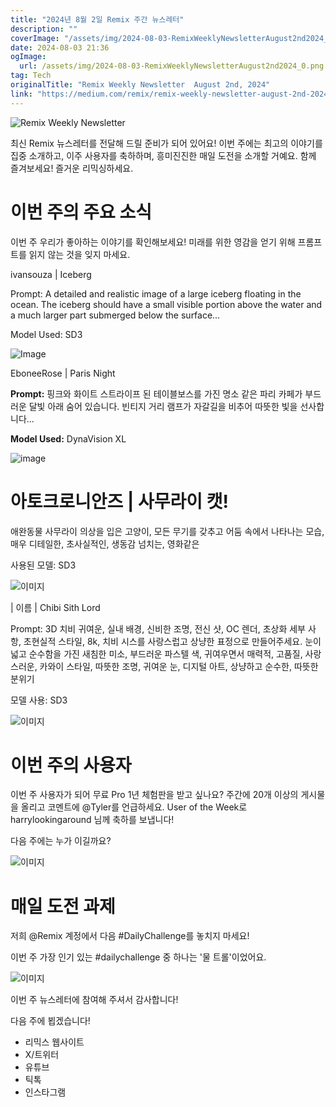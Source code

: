 ```yaml
---
title: "2024년 8월 2일 Remix 주간 뉴스레터"
description: ""
coverImage: "/assets/img/2024-08-03-RemixWeeklyNewsletterAugust2nd2024_0.png"
date: 2024-08-03 21:36
ogImage: 
  url: /assets/img/2024-08-03-RemixWeeklyNewsletterAugust2nd2024_0.png
tag: Tech
originalTitle: "Remix Weekly Newsletter  August 2nd, 2024"
link: "https://medium.com/remix/remix-weekly-newsletter-august-2nd-2024-bd450bc128af"
---
```



![Remix Weekly Newsletter](/assets/img/2024-08-03-RemixWeeklyNewsletterAugust2nd2024_0.png)

최신 Remix 뉴스레터를 전달해 드릴 준비가 되어 있어요! 이번 주에는 최고의 이야기를 집중 소개하고, 이주 사용자를 축하하며, 흥미진진한 매일 도전을 소개할 거예요. 함께 즐겨보세요! 즐거운 리믹싱하세요.

# 이번 주의 주요 소식

이번 주 우리가 좋아하는 이야기를 확인해보세요! 미래를 위한 영감을 얻기 위해 프롬프트를 읽지 않는 것을 잊지 마세요.

<div class="content-ad"></div>


ivansouza | Iceberg

Prompt: A detailed and realistic image of a large iceberg floating in the ocean. The iceberg should have a small visible portion above the water and a much larger part submerged below the surface…

Model Used: SD3

![Image](/assets/img/2024-08-03-RemixWeeklyNewsletterAugust2nd2024_1.png)


<div class="content-ad"></div>

EboneeRose | Paris Night

**Prompt:** 핑크와 화이트 스트라이프 된 테이블보스를 가진 명소 같은 파리 카페가 부드러운 달빛 아래 숨어 있습니다. 빈티지 거리 램프가 자갈길을 비추어 따뜻한 빛을 선사합니다...

**Model Used:** DynaVision XL


![image](/assets/img/2024-08-03-RemixWeeklyNewsletterAugust2nd2024_2.png)


<div class="content-ad"></div>

# 아토크로니안즈 | 사무라이 캣!

애완동물 사무라이 의상을 입은 고양이, 모든 무기를 갖추고 어둠 속에서 나타나는 모습, 매우 디테일한, 초사실적인, 생동감 넘치는, 영화같은

사용된 모델: SD3

![이미지](/assets/img/2024-08-03-RemixWeeklyNewsletterAugust2nd2024_3.png)

<div class="content-ad"></div>


| 이름 | Chibi Sith Lord

Prompt: 3D 치비 귀여운, 실내 배경, 신비한 조명, 전신 샷, OC 렌더, 초상화 세부 사항, 초현실적 스타일, 8k, 치비 시스를 사랑스럽고 상냥한 표정으로 만들어주세요. 눈이 넓고 순수함을 가진 새침한 미소, 부드러운 파스텔 색, 귀여우면서 매력적, 고품질, 사랑스러운, 카와이 스타일, 따뜻한 조명, 귀여운 눈, 디지털 아트, 상냥하고 순수한, 따뜻한 분위기

모델 사용: SD3

![이미지](/assets/img/2024-08-03-RemixWeeklyNewsletterAugust2nd2024_4.png)


<div class="content-ad"></div>

# 이번 주의 사용자

이번 주 사용자가 되어 무료 Pro 1년 체험판을 받고 싶나요? 주간에 20개 이상의 게시물을 올리고 코멘트에 @Tyler를 언급하세요. User of the Week로 harrylookingaround 님께 축하를 보냅니다!

다음 주에는 누가 이길까요?

![이미지](/assets/img/2024-08-03-RemixWeeklyNewsletterAugust2nd2024_5.png)

<div class="content-ad"></div>

# 매일 도전 과제

저희 @Remix 계정에서 다음 #DailyChallenge를 놓치지 마세요!

이번 주 가장 인기 있는 #dailychallenge 중 하나는 '물 트롤'이었어요.

![이미지](/assets/img/2024-08-03-RemixWeeklyNewsletterAugust2nd2024_6.png)

<div class="content-ad"></div>

이번 주 뉴스레터에 참여해 주셔서 감사합니다! 

다음 주에 뵙겠습니다!

- 리믹스 웹사이트
- X/트위터
- 유튜브
- 틱톡
- 인스타그램